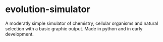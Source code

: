 # evolution-simulator
A  moderatly simple simulator of chemistry, cellular organisms and natural selection with a basic graphic output. Made in python and in early development.
